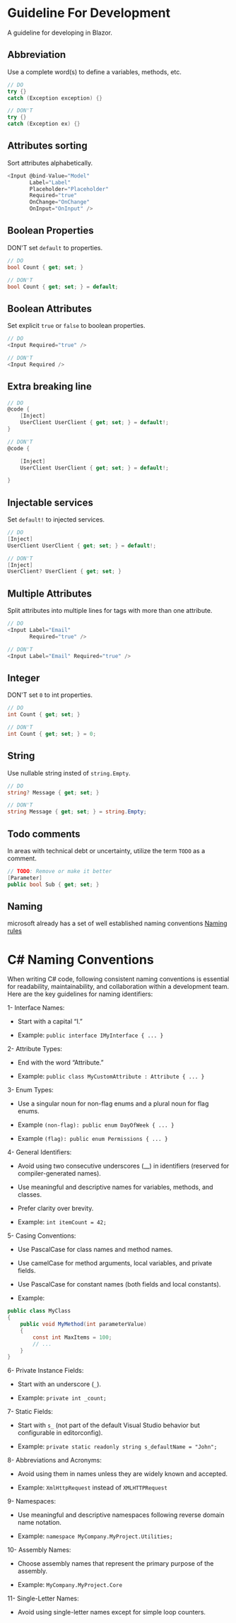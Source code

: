 # Guideline For Development

A guideline for developing in Blazor.

## Abbreviation

Use a complete word(s) to define a variables, methods, etc.

```c#
// DO
try {}
catch (Exception exception) {}

// DON'T
try {}
catch (Exception ex) {}
```

## Attributes sorting

Sort attributes alphabetically.

```c#
<Input @bind-Value="Model"
       Label="Label"
       Placeholder="Placeholder"
       Required="true"
       OnChange="OnChange"
       OnInput="OnInput" />
```

## Boolean Properties

DON'T set `default` to properties.

```c#
// DO
bool Count { get; set; }

// DON'T
bool Count { get; set; } = default;
```

## Boolean Attributes

Set explicit `true` or `false` to boolean properties.

```c#
// DO
<Input Required="true" />

// DON'T
<Input Required />
```

## Extra breaking line

```c#
// DO
@code {
    [Inject]
    UserClient UserClient { get; set; } = default!;
}

// DON'T
@code {

    [Inject]
    UserClient UserClient { get; set; } = default!;

}
```

## Injectable services

Set `default!` to injected services.

```c#
// DO
[Inject]
UserClient UserClient { get; set; } = default!;

// DON'T
[Inject]
UserClient? UserClient { get; set; }
```

## Multiple Attributes

Split attributes into multiple lines for tags with more than one attribute.

```c#
// DO
<Input Label="Email"
       Required="true" />

// DON'T
<Input Label="Email" Required="true" />
```

## Integer

DON'T set `0` to int properties.

```c#
// DO
int Count { get; set; }

// DON'T
int Count { get; set; } = 0;
```

## String

Use nullable string insted of `string.Empty`.

```c#
// DO
string? Message { get; set; }

// DON'T
string Message { get; set; } = string.Empty;
```

## Todo comments

In areas with technical debt or uncertainty, utilize the term `TODO` as a comment.

```c#
// TODO: Remove or make it better
[Parameter]
public bool Sub { get; set; }
```

## Naming

microsoft already has a set of well established naming conventions [Naming rules](https://learn.microsoft.com/en-us/dotnet/csharp/fundamentals/coding-style/identifier-names#naming-rules) 

# C# Naming Conventions

When writing C# code, following consistent naming conventions is essential for readability, maintainability, and collaboration within a development team. Here are the key guidelines for naming identifiers:

1- Interface Names:

- Start with a capital “I.”
    
- Example: `public interface IMyInterface { ... }`
    
2- Attribute Types:

- End with the word “Attribute.”
    
- Example: `public class MyCustomAttribute : Attribute { ... }`
    
3- Enum Types:

- Use a singular noun for non-flag enums and a plural noun for flag enums.
    
- Example `(non-flag): public enum DayOfWeek { ... }`
    
- Example `(flag): public enum Permissions { ... }`
    
4- General Identifiers:

- Avoid using two consecutive underscores (__) in identifiers (reserved for compiler-generated names).
    
- Use meaningful and descriptive names for variables, methods, and classes.
    
- Prefer clarity over brevity.
    
- Example: `int itemCount = 42;`
    
5- Casing Conventions:

- Use PascalCase for class names and method names.
    
- Use camelCase for method arguments, local variables, and private fields.
    
- Use PascalCase for constant names (both fields and local constants).
    
- Example:
    
```csharp
public class MyClass
{
    public void MyMethod(int parameterValue)
    {
        const int MaxItems = 100;
        // ...
    }
}
```

6- Private Instance Fields:

- Start with an underscore (`_`).

- Example: `private int _count;`

7- Static Fields:

- Start with `s_` (not part of the default Visual Studio behavior but configurable in editorconfig).

- Example: `private static readonly string s_defaultName = "John";`

8- Abbreviations and Acronyms:

- Avoid using them in names unless they are widely known and accepted.

- Example: `XmlHttpRequest` instead of `XMLHTTPRequest`

9- Namespaces:

- Use meaningful and descriptive namespaces following reverse domain name notation.

- Example: `namespace MyCompany.MyProject.Utilities;`

10- Assembly Names:

- Choose assembly names that represent the primary purpose of the assembly.

- Example: `MyCompany.MyProject.Core`

11- Single-Letter Names:

- Avoid using single-letter names except for simple loop counters.
